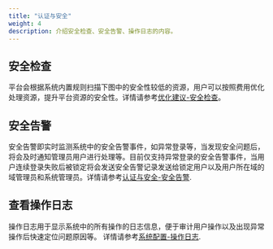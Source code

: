 ```yaml
---
title: "认证与安全"
weight: 4
description: 介绍安全检查、安全告警、操作日志的内容。
---
```


## 安全检查

平台会根据系统内置规则扫描下图中的安全性较低的资源，用户可以按照费用优化处理资源，提升平台资源的安全性。详情请参考[优化建议-安全检查](../../../web_ui/suggest/securitysuggest)。

## 安全告警

安全告警即实时监测系统中的安全告警事件，如异常登录等，当发现安全问题后，将会及时通知管理员用户进行处理等。目前仅支持异常登录的安全告警事件，当用户连续登录失败后被锁定将会发送安全告警记录发送给锁定用户以及用户所在域的域管理员和系统管理员。详情请参考[认证与安全-安全告警](../../../web_ui/iam/securityalert/securityalert).

## 查看操作日志

操作日志用于显示系统中的所有操作的日志信息，便于审计用户操作以及出现异常操作后快速定位问题原因等。
详情请参考[系统配置-操作日志](../../../web_ui/systemconfig/log/log/).
